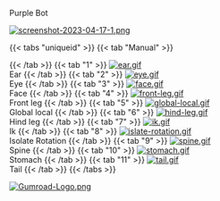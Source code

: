 Purple Bot

[![screenshot-2023-04-17-1.png](https://i.postimg.cc/0xwvQyG2/screenshot-2023-04-17-1.png)](/docs/rigs/)

{{< tabs "uniqueid" >}}
{{< tab "Manual" >}}

{{< /tab >}}
{{< tab "1" >}}
[![ear.gif](https://i.postimg.cc/yBg1ZPKK/ear.gif)]()  
Ear
{{< /tab >}}
{{< tab "2" >}}
[![eye.gif](https://i.postimg.cc/fsgWyP65/eye.gif)]()  
Eye
{{< /tab >}}
{{< tab "3" >}}
[![face.gif](https://i.postimg.cc/z8TqdG3P/face.gif)]()  
Face
{{< /tab >}}
{{< tab "4" >}}
[![front-leg.gif](https://i.postimg.cc/9V6Wt7X7/front-leg.gif)]()  
Front leg
{{< /tab >}}
{{< tab "5" >}}
[![global-local.gif](https://i.postimg.cc/csx1tGxk/global-local.gif)]()  
Global local
{{< /tab >}}
{{< tab "6" >}}
[![hind-leg.gif](https://i.postimg.cc/19vmp74m/hind-leg.gif)]()  
Hind leg
{{< /tab >}}
{{< tab "7" >}}
[![ik.gif](https://i.postimg.cc/dsXJf78g/ik.gif)]()  
Ik
{{< /tab >}}
{{< tab "8" >}}
[![islate-rotation.gif](https://i.postimg.cc/cx6sT78Q/islate-rotation.gif)]()  
Isolate Rotation
{{< /tab >}}
{{< tab "9" >}}
[![spine.gif](https://i.postimg.cc/7qDwjr2P/spine.gif)]()  
Spine
{{< /tab >}}
{{< tab "10" >}}
[![stomach.gif](https://i.postimg.cc/nnkpJS44/stomach.gif)]()  
Stomach
{{< /tab >}}
{{< tab "11" >}}
[![tail.gif](https://i.postimg.cc/p2LxXQCg/tail.gif)]()  
Tail
{{< /tab >}}
{{< /tabs >}}



[![Gumroad-Logo.png](https://i.postimg.cc/FKZh0BKH/Gumroad-Logo.png)](https://particl3s.gumroad.com/l/hDOtG)
